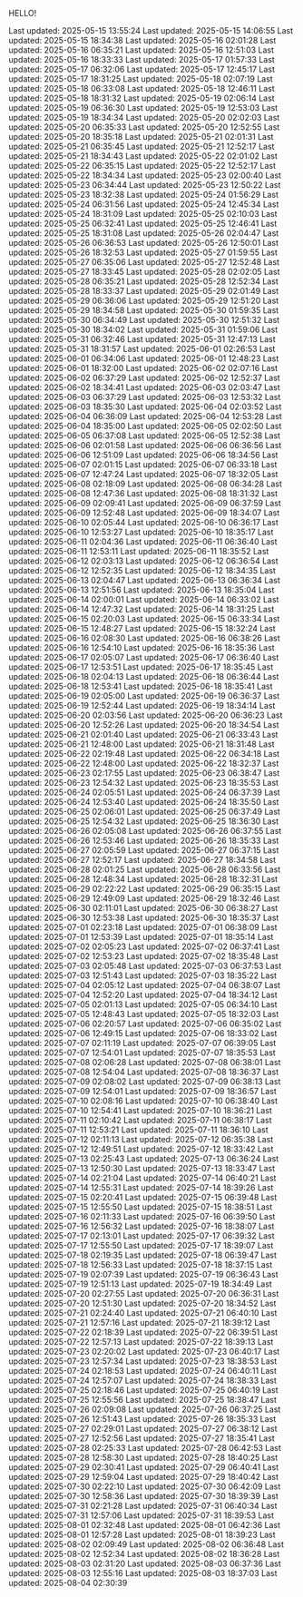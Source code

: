 HELLO!

Last updated: 2025-05-15 13:55:24
Last updated: 2025-05-15 14:06:55
Last updated: 2025-05-15 18:34:38
Last updated: 2025-05-16 02:01:28
Last updated: 2025-05-16 06:35:21
Last updated: 2025-05-16 12:51:03
Last updated: 2025-05-16 18:33:33
Last updated: 2025-05-17 01:57:33
Last updated: 2025-05-17 06:32:06
Last updated: 2025-05-17 12:45:17
Last updated: 2025-05-17 18:31:25
Last updated: 2025-05-18 02:07:19
Last updated: 2025-05-18 06:33:08
Last updated: 2025-05-18 12:46:11
Last updated: 2025-05-18 18:31:32
Last updated: 2025-05-19 02:06:14
Last updated: 2025-05-19 06:36:30
Last updated: 2025-05-19 12:53:03
Last updated: 2025-05-19 18:34:34
Last updated: 2025-05-20 02:02:03
Last updated: 2025-05-20 06:35:33
Last updated: 2025-05-20 12:52:55
Last updated: 2025-05-20 18:35:18
Last updated: 2025-05-21 02:01:31
Last updated: 2025-05-21 06:35:45
Last updated: 2025-05-21 12:52:17
Last updated: 2025-05-21 18:34:43
Last updated: 2025-05-22 02:01:02
Last updated: 2025-05-22 06:35:15
Last updated: 2025-05-22 12:52:17
Last updated: 2025-05-22 18:34:34
Last updated: 2025-05-23 02:00:40
Last updated: 2025-05-23 06:34:44
Last updated: 2025-05-23 12:50:22
Last updated: 2025-05-23 18:32:38
Last updated: 2025-05-24 01:56:29
Last updated: 2025-05-24 06:31:56
Last updated: 2025-05-24 12:45:34
Last updated: 2025-05-24 18:31:09
Last updated: 2025-05-25 02:10:03
Last updated: 2025-05-25 06:32:41
Last updated: 2025-05-25 12:46:41
Last updated: 2025-05-25 18:31:08
Last updated: 2025-05-26 02:04:47
Last updated: 2025-05-26 06:36:53
Last updated: 2025-05-26 12:50:01
Last updated: 2025-05-26 18:32:53
Last updated: 2025-05-27 01:59:55
Last updated: 2025-05-27 06:35:06
Last updated: 2025-05-27 12:52:48
Last updated: 2025-05-27 18:33:45
Last updated: 2025-05-28 02:02:05
Last updated: 2025-05-28 06:35:21
Last updated: 2025-05-28 12:52:34
Last updated: 2025-05-28 18:33:37
Last updated: 2025-05-29 02:01:49
Last updated: 2025-05-29 06:36:06
Last updated: 2025-05-29 12:51:20
Last updated: 2025-05-29 18:34:58
Last updated: 2025-05-30 01:59:35
Last updated: 2025-05-30 06:34:49
Last updated: 2025-05-30 12:51:32
Last updated: 2025-05-30 18:34:02
Last updated: 2025-05-31 01:59:06
Last updated: 2025-05-31 06:32:46
Last updated: 2025-05-31 12:47:13
Last updated: 2025-05-31 18:31:57
Last updated: 2025-06-01 02:26:53
Last updated: 2025-06-01 06:34:06
Last updated: 2025-06-01 12:48:23
Last updated: 2025-06-01 18:32:00
Last updated: 2025-06-02 02:07:16
Last updated: 2025-06-02 06:37:29
Last updated: 2025-06-02 12:52:37
Last updated: 2025-06-02 18:34:41
Last updated: 2025-06-03 02:03:47
Last updated: 2025-06-03 06:37:29
Last updated: 2025-06-03 12:53:32
Last updated: 2025-06-03 18:35:30
Last updated: 2025-06-04 02:03:52
Last updated: 2025-06-04 06:36:09
Last updated: 2025-06-04 12:53:28
Last updated: 2025-06-04 18:35:00
Last updated: 2025-06-05 02:02:50
Last updated: 2025-06-05 06:37:08
Last updated: 2025-06-05 12:52:38
Last updated: 2025-06-06 02:01:58
Last updated: 2025-06-06 06:36:56
Last updated: 2025-06-06 12:51:09
Last updated: 2025-06-06 18:34:56
Last updated: 2025-06-07 02:01:15
Last updated: 2025-06-07 06:33:18
Last updated: 2025-06-07 12:47:24
Last updated: 2025-06-07 18:32:05
Last updated: 2025-06-08 02:18:09
Last updated: 2025-06-08 06:34:28
Last updated: 2025-06-08 12:47:36
Last updated: 2025-06-08 18:31:32
Last updated: 2025-06-09 02:09:41
Last updated: 2025-06-09 06:37:59
Last updated: 2025-06-09 12:52:48
Last updated: 2025-06-09 18:34:07
Last updated: 2025-06-10 02:05:44
Last updated: 2025-06-10 06:36:17
Last updated: 2025-06-10 12:53:27
Last updated: 2025-06-10 18:35:17
Last updated: 2025-06-11 02:04:36
Last updated: 2025-06-11 06:36:40
Last updated: 2025-06-11 12:53:11
Last updated: 2025-06-11 18:35:52
Last updated: 2025-06-12 02:03:13
Last updated: 2025-06-12 06:36:54
Last updated: 2025-06-12 12:52:35
Last updated: 2025-06-12 18:34:35
Last updated: 2025-06-13 02:04:47
Last updated: 2025-06-13 06:36:34
Last updated: 2025-06-13 12:51:56
Last updated: 2025-06-13 18:35:04
Last updated: 2025-06-14 02:00:01
Last updated: 2025-06-14 06:33:02
Last updated: 2025-06-14 12:47:32
Last updated: 2025-06-14 18:31:25
Last updated: 2025-06-15 02:20:03
Last updated: 2025-06-15 06:33:34
Last updated: 2025-06-15 12:48:27
Last updated: 2025-06-15 18:32:24
Last updated: 2025-06-16 02:08:30
Last updated: 2025-06-16 06:38:26
Last updated: 2025-06-16 12:54:10
Last updated: 2025-06-16 18:35:36
Last updated: 2025-06-17 02:05:07
Last updated: 2025-06-17 06:36:40
Last updated: 2025-06-17 12:53:51
Last updated: 2025-06-17 18:35:45
Last updated: 2025-06-18 02:04:13
Last updated: 2025-06-18 06:36:44
Last updated: 2025-06-18 12:53:41
Last updated: 2025-06-18 18:35:41
Last updated: 2025-06-19 02:05:00
Last updated: 2025-06-19 06:36:37
Last updated: 2025-06-19 12:52:44
Last updated: 2025-06-19 18:34:14
Last updated: 2025-06-20 02:03:56
Last updated: 2025-06-20 06:36:23
Last updated: 2025-06-20 12:52:26
Last updated: 2025-06-20 18:34:54
Last updated: 2025-06-21 02:01:40
Last updated: 2025-06-21 06:33:43
Last updated: 2025-06-21 12:48:00
Last updated: 2025-06-21 18:31:48
Last updated: 2025-06-22 02:19:48
Last updated: 2025-06-22 06:34:18
Last updated: 2025-06-22 12:48:00
Last updated: 2025-06-22 18:32:37
Last updated: 2025-06-23 02:17:55
Last updated: 2025-06-23 06:38:47
Last updated: 2025-06-23 12:54:32
Last updated: 2025-06-23 18:35:53
Last updated: 2025-06-24 02:05:51
Last updated: 2025-06-24 06:37:39
Last updated: 2025-06-24 12:53:40
Last updated: 2025-06-24 18:35:50
Last updated: 2025-06-25 02:06:01
Last updated: 2025-06-25 06:37:49
Last updated: 2025-06-25 12:54:32
Last updated: 2025-06-25 18:36:30
Last updated: 2025-06-26 02:05:08
Last updated: 2025-06-26 06:37:55
Last updated: 2025-06-26 12:53:46
Last updated: 2025-06-26 18:35:33
Last updated: 2025-06-27 02:05:59
Last updated: 2025-06-27 06:37:15
Last updated: 2025-06-27 12:52:17
Last updated: 2025-06-27 18:34:58
Last updated: 2025-06-28 02:01:25
Last updated: 2025-06-28 06:33:56
Last updated: 2025-06-28 12:48:34
Last updated: 2025-06-28 18:32:31
Last updated: 2025-06-29 02:22:22
Last updated: 2025-06-29 06:35:15
Last updated: 2025-06-29 12:49:09
Last updated: 2025-06-29 18:32:46
Last updated: 2025-06-30 02:11:01
Last updated: 2025-06-30 06:38:27
Last updated: 2025-06-30 12:53:38
Last updated: 2025-06-30 18:35:37
Last updated: 2025-07-01 02:23:18
Last updated: 2025-07-01 06:38:09
Last updated: 2025-07-01 12:53:39
Last updated: 2025-07-01 18:35:14
Last updated: 2025-07-02 02:05:23
Last updated: 2025-07-02 06:37:41
Last updated: 2025-07-02 12:53:23
Last updated: 2025-07-02 18:35:48
Last updated: 2025-07-03 02:05:48
Last updated: 2025-07-03 06:37:53
Last updated: 2025-07-03 12:51:43
Last updated: 2025-07-03 18:35:22
Last updated: 2025-07-04 02:05:12
Last updated: 2025-07-04 06:38:07
Last updated: 2025-07-04 12:52:20
Last updated: 2025-07-04 18:34:12
Last updated: 2025-07-05 02:01:13
Last updated: 2025-07-05 06:34:10
Last updated: 2025-07-05 12:48:43
Last updated: 2025-07-05 18:32:03
Last updated: 2025-07-06 02:20:57
Last updated: 2025-07-06 06:35:02
Last updated: 2025-07-06 12:49:15
Last updated: 2025-07-06 18:33:02
Last updated: 2025-07-07 02:11:19
Last updated: 2025-07-07 06:39:05
Last updated: 2025-07-07 12:54:01
Last updated: 2025-07-07 18:35:53
Last updated: 2025-07-08 02:06:28
Last updated: 2025-07-08 06:38:01
Last updated: 2025-07-08 12:54:04
Last updated: 2025-07-08 18:36:37
Last updated: 2025-07-09 02:08:02
Last updated: 2025-07-09 06:38:13
Last updated: 2025-07-09 12:54:01
Last updated: 2025-07-09 18:36:57
Last updated: 2025-07-10 02:08:16
Last updated: 2025-07-10 06:38:40
Last updated: 2025-07-10 12:54:41
Last updated: 2025-07-10 18:36:21
Last updated: 2025-07-11 02:10:42
Last updated: 2025-07-11 06:38:17
Last updated: 2025-07-11 12:53:21
Last updated: 2025-07-11 18:36:10
Last updated: 2025-07-12 02:11:13
Last updated: 2025-07-12 06:35:38
Last updated: 2025-07-12 12:49:51
Last updated: 2025-07-12 18:33:42
Last updated: 2025-07-13 02:25:43
Last updated: 2025-07-13 06:36:24
Last updated: 2025-07-13 12:50:30
Last updated: 2025-07-13 18:33:47
Last updated: 2025-07-14 02:21:04
Last updated: 2025-07-14 06:40:21
Last updated: 2025-07-14 12:55:31
Last updated: 2025-07-14 18:39:26
Last updated: 2025-07-15 02:20:41
Last updated: 2025-07-15 06:39:48
Last updated: 2025-07-15 12:55:50
Last updated: 2025-07-15 18:38:51
Last updated: 2025-07-16 02:11:33
Last updated: 2025-07-16 06:39:50
Last updated: 2025-07-16 12:56:32
Last updated: 2025-07-16 18:38:07
Last updated: 2025-07-17 02:13:01
Last updated: 2025-07-17 06:39:32
Last updated: 2025-07-17 12:55:50
Last updated: 2025-07-17 18:39:07
Last updated: 2025-07-18 02:19:35
Last updated: 2025-07-18 06:39:47
Last updated: 2025-07-18 12:56:33
Last updated: 2025-07-18 18:37:15
Last updated: 2025-07-19 02:07:39
Last updated: 2025-07-19 06:36:43
Last updated: 2025-07-19 12:51:13
Last updated: 2025-07-19 18:34:49
Last updated: 2025-07-20 02:27:55
Last updated: 2025-07-20 06:36:31
Last updated: 2025-07-20 12:51:30
Last updated: 2025-07-20 18:34:52
Last updated: 2025-07-21 02:24:40
Last updated: 2025-07-21 06:40:10
Last updated: 2025-07-21 12:57:16
Last updated: 2025-07-21 18:39:12
Last updated: 2025-07-22 02:18:39
Last updated: 2025-07-22 06:39:51
Last updated: 2025-07-22 12:57:13
Last updated: 2025-07-22 18:39:13
Last updated: 2025-07-23 02:20:02
Last updated: 2025-07-23 06:40:17
Last updated: 2025-07-23 12:57:34
Last updated: 2025-07-23 18:38:53
Last updated: 2025-07-24 02:18:53
Last updated: 2025-07-24 06:40:11
Last updated: 2025-07-24 12:57:07
Last updated: 2025-07-24 18:38:33
Last updated: 2025-07-25 02:18:46
Last updated: 2025-07-25 06:40:19
Last updated: 2025-07-25 12:55:56
Last updated: 2025-07-25 18:38:47
Last updated: 2025-07-26 02:09:08
Last updated: 2025-07-26 06:37:25
Last updated: 2025-07-26 12:51:43
Last updated: 2025-07-26 18:35:33
Last updated: 2025-07-27 02:29:01
Last updated: 2025-07-27 06:38:12
Last updated: 2025-07-27 12:52:56
Last updated: 2025-07-27 18:35:41
Last updated: 2025-07-28 02:25:33
Last updated: 2025-07-28 06:42:53
Last updated: 2025-07-28 12:58:30
Last updated: 2025-07-28 18:40:25
Last updated: 2025-07-29 02:30:41
Last updated: 2025-07-29 06:40:41
Last updated: 2025-07-29 12:59:04
Last updated: 2025-07-29 18:40:42
Last updated: 2025-07-30 02:22:10
Last updated: 2025-07-30 06:42:09
Last updated: 2025-07-30 12:58:36
Last updated: 2025-07-30 18:39:39
Last updated: 2025-07-31 02:21:28
Last updated: 2025-07-31 06:40:34
Last updated: 2025-07-31 12:57:06
Last updated: 2025-07-31 18:39:53
Last updated: 2025-08-01 02:32:48
Last updated: 2025-08-01 06:42:36
Last updated: 2025-08-01 12:57:28
Last updated: 2025-08-01 18:39:23
Last updated: 2025-08-02 02:09:49
Last updated: 2025-08-02 06:36:48
Last updated: 2025-08-02 12:52:34
Last updated: 2025-08-02 18:36:28
Last updated: 2025-08-03 02:31:20
Last updated: 2025-08-03 06:37:36
Last updated: 2025-08-03 12:55:16
Last updated: 2025-08-03 18:37:03
Last updated: 2025-08-04 02:30:39